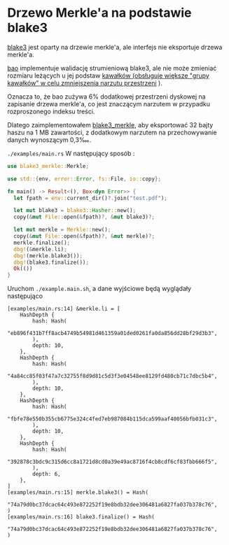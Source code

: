 # Drzewo Merkle'a na podstawie blake3

[blake3](https://github.com/BLAKE3-team/BLAKE3) jest oparty na drzewie merkle'a, ale interfejs nie eksportuje drzewa merkle'a.

[bao](https://github.com/oconnor663/bao) implementuje walidację strumieniową blake3, ale nie może zmieniać rozmiaru leżących u jej podstaw [kawałków (obsługuje większe "grupy kawałków" w celu zmniejszenia narzutu przestrzeni](https://github.com/oconnor663/bao/issues/34) ).

Oznacza to, że bao zużywa 6% dodatkowej przestrzeni dyskowej na zapisanie drzewa merkle'a, co jest znaczącym narzutem w przypadku rozproszonego indeksu treści.

Dlatego zaimplementowałem [blake3_merkle](https://github.com/rmw-lib/blake3_merkle), aby eksportować 32 bajty haszu na 1 MB zawartości, z dodatkowym narzutem na przechowywanie danych wynoszącym 0,3‱.

`./examples/main.rs` W następujący sposób :

```rust
use blake3_merkle::Merkle;

use std::{env, error::Error, fs::File, io::copy};

fn main() -> Result<(), Box<dyn Error>> {
  let fpath = env::current_dir()?.join("test.pdf");

  let mut blake3 = blake3::Hasher::new();
  copy(&mut File::open(&fpath)?, &mut blake3)?;

  let mut merkle = Merkle::new();
  copy(&mut File::open(&fpath)?, &mut merkle)?;
  merkle.finalize();
  dbg!(&merkle.li);
  dbg!(merkle.blake3());
  dbg!(blake3.finalize());
  Ok(())
}
```

Uruchom `./example.main.sh`, a dane wyjściowe będą wyglądały następująco

```
[examples/main.rs:14] &merkle.li = [
    HashDepth {
        hash: Hash(
            "eb896f431b7ff8acb4749b54981d461359a01ded0261fa0da856dd28bf29d3b3",
        ),
        depth: 10,
    },
    HashDepth {
        hash: Hash(
            "4a84cc85f03f47a7c32755f8d9d81c5d3f3e04548ee8129fd480cb71c7dbc5b4",
        ),
        depth: 10,
    },
    HashDepth {
        hash: Hash(
            "fbfe78e550b355cb6775e324c4fed7eb987084b115dca599aaf40056bfb031c3",
        ),
        depth: 10,
    },
    HashDepth {
        hash: Hash(
            "392878c3bdc9c315d6cc8a1721d8cd0a39e49ac8716f4cb8cdf6cf83fbb666f5",
        ),
        depth: 6,
    },
]
[examples/main.rs:15] merkle.blake3() = Hash(
    "74a79d0bc37dcac64c493e872252f19e8bdb32dee306481a6827fa037b378c76",
)
[examples/main.rs:16] blake3.finalize() = Hash(
    "74a79d0bc37dcac64c493e872252f19e8bdb32dee306481a6827fa037b378c76",
)
```